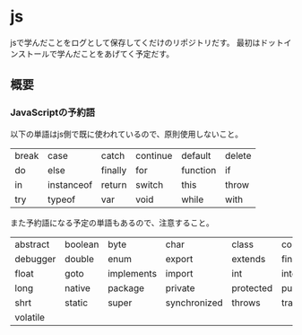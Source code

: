 js
==

jsで学んだことをログとして保存してくだけのリポジトリだす。
最初はドットインストールで学んだことをあげてく予定だす。

## 概要

### JavaScriptの予約語
以下の単語はjs側で既に使われているので、原則使用しないこと。
<table>
  <tr>
  <td>break</td>
  <td>case</td>
  <td>catch</td>
  <td>continue</td>
  <td>default</td>
  <td>delete</td>
  </tr>
  <tr>
  <td>do</td>
  <td>else</td>
  <td>finally</td>
  <td>for</td>
  <td>function</td>
  <td>if</td>
  </tr>
  <tr>
  <td>in</td>
  <td>instanceof</td>
  <td>return</td>
  <td>switch</td>
  <td>this</td>
  <td>throw</td>
  </tr>
  <tr>
  <td>try</td>
  <td>typeof</td>
  <td>var</td>
  <td>void</td>
  <td>while</td>
  <td>with</td>
  </tr>
</table>


また予約語になる予定の単語もあるので、注意すること。
<table>
  <tr>
    <td>abstract</td>
    <td>boolean</td>
    <td>byte</td>
    <td>char</td>
    <td>class</td>
    <td>const</td>
  </tr>
  <tr>
    <td>debugger</td>
    <td>double</td>
    <td>enum</td>
    <td>export</td>
    <td>extends</td>
    <td>final</td>
  </tr>
  <tr>
    <td>float</td>
    <td>goto</td>
    <td>implements</td>
    <td>import</td>
    <td>int</td>
    <td>interface</td>
  </tr>
  <tr>
    <td>long</td>
    <td>native</td>
    <td>package</td>
    <td>private</td>
    <td>protected</td>
    <td>public</td>
  </tr>
  <tr>
    <td>shrt</td>
    <td>static</td>
    <td>super</td>
    <td>synchronized</td>
    <td>throws</td>
    <td>transient</td>
  </tr>
  <tr>
    <td>volatile</td>
  </tr>
</table>

